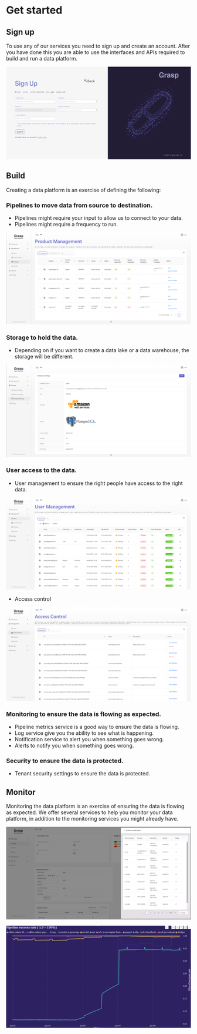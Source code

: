 # Get started


## Sign up
To use any of our services you need to sign up and create an account. 
After you have done this you are able to use the interfaces and APIs 
required to build and run a data platform.

![Register](../assets/images/sign_up.PNG)

## Build
Creating a data platform is an exercise of defining the following:

### Pipelines to move data from source to destination.
  - Pipelines might require your input to allow us to connect to your data.
  - Pipelines might require a frequency to run.

![Pipelines](../assets/images/pipelines.PNG)

### Storage to hold the data.
  - Depending on if you want to create a data lake or a data warehouse,
  the storage will be different.

![Storage](../assets/images/storage.PNG)

### User access to the data.
  - User management to ensure the right people have access to the right data.

![User mangement](../assets/images/user_management.PNG)

 - Access control

![User access](../assets/images/user_access.PNG)

### Monitoring to ensure the data is flowing as expected.
  - Pipeline metrics service is a good way to ensure the data is flowing.
  - Log service give you the ability to see what is happening.
  - Notification service to alert you when something goes wrong.
  - Alerts to notify you when something goes wrong.


### Security to ensure the data is protected.
  - Tenant security settings to ensure the data is protected.

## Monitor
Monitoring the data platform is an exercise of ensuring the data is flowing as 
expected. We offer several services to help you monitor your data platform,
in addition to the monitoring services you might already have.

![Analysis](../assets/images/analysis.PNG)

![Monitor](../assets/images/pipeline_metrics.PNG)